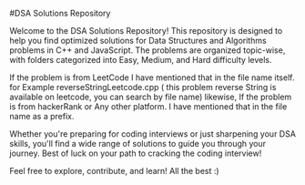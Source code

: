 
#DSA Solutions Repository

Welcome to the DSA Solutions Repository! This repository is designed to help you find optimized solutions for Data Structures and Algorithms problems in C++ and JavaScript. The problems are organized topic-wise, with folders categorized into Easy, Medium, and Hard difficulty levels.

If the problem is from LeetCode I have mentioned that in the file name itself.
for Example reverseStringLeetcode.cpp ( this problem reverse String is available on leetcode, you can search by file name)
likewise, If the problem is from hackerRank or Any other platform. I have mentioned that in the file name as a prefix.

Whether you're preparing for coding interviews or just sharpening your DSA skills, you'll find a wide range of solutions to guide you through your journey. Best of luck on your path to cracking the coding interview!

Feel free to explore, contribute, and learn!
All the best :)
